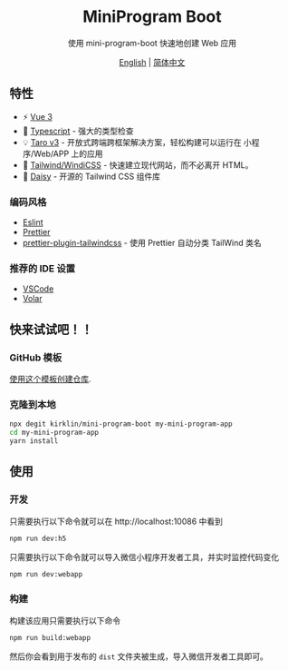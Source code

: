 <div align='center'>
<h1>MiniProgram Boot</h1>
</div>

<p align='center'>
使用 mini-program-boot 快速地创建 Web 应用
</p>

<div align='center'>
<a href="README.en.md">English</a> | <a href="README.md">简体中文</a>
</div>

## 特性

- ⚡ [Vue 3](https://github.com/vuejs/vue-next)
- 💪 [Typescript](https://www.typescriptlang.org/) - 强大的类型检查
- 💡 [Taro v3](https://taro.js.org/) - 开放式跨端跨框架解决方案，轻松构建可以运行在 小程序/Web/APP 上的应用
- 🎨 [Tailwind/WindiCSS](https://tailwindcss.com/docs/configuration) - 快速建立现代网站，而不必离开 HTML。
- 🌼 [Daisy](https://daisyui.com/) - 开源的 Tailwind CSS 组件库

### 编码风格

- [Eslint](https://eslint.org/docs/user-guide/getting-started)
- [Prettier](https://prettier.io/docs/en/install.html)
- [prettier-plugin-tailwindcss](https://tailwindcss.com/blog/automatic-class-sorting-with-prettier) - 使用 Prettier 自动分类 TailWind 类名

### 推荐的 IDE 设置

- [VSCode](https://code.visualstudio.com/)
- [Volar](https://marketplace.visualstudio.com/items?itemName=johnsoncodehk.volar)

## 快来试试吧！！

### GitHub 模板

[使用这个模板创建仓库](https://github.com/kirklin/mini-program-boot/generate).

### 克隆到本地

```bash
npx degit kirklin/mini-program-boot my-mini-program-app
cd my-mini-program-app
yarn install
```

## 使用

### 开发

只需要执行以下命令就可以在 http://localhost:10086 中看到

```bash
npm run dev:h5
```

只需要执行以下命令就可以导入微信小程序开发者工具，并实时监控代码变化

```bash
npm run dev:webapp
```

### 构建

构建该应用只需要执行以下命令

```bash
npm run build:webapp
```

然后你会看到用于发布的 `dist` 文件夹被生成，导入微信开发者工具即可。
